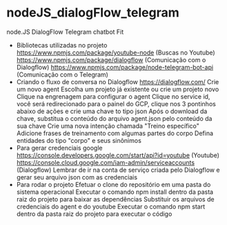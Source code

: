 # nodeJS_dialogFlow_telegram
node.JS DialogFlow Telegram chatbot Fit

- Bibliotecas utilizadas no projeto
https://www.npmjs.com/package/youtube-node (Buscas no Youtube)
https://www.npmjs.com/package/dialogflow (Comunicação com o Dialogflow)
https://www.npmjs.com/package/node-telegram-bot-api (Comunicação com o Telegram)
- Criando o fluxo de conversa no Dialogflow
https://dialogflow.com/
Crie um novo agent
Escolha um projeto já existente ou crie um projeto novo
Clique na engrenagem para configurar o agent
Clique no service id, você será redirecionado para o painel do GCP, clique nos 3 pontinhos abaixo de ações e crie uma chave to tipo json
Após o download da chave, substitua o conteúdo do arquivo agent.json pelo conteúdo da sua chave
Crie uma nova intenção chamada "Treino específico"
Adicione frases de treinamento com algumas partes do corpo
Defina entidades do tipo "corpo" e seus sinônimos
- Para gerar credenciais google
https://console.developers.google.com/start/api?id=youtube (Youtube)
https://console.cloud.google.com/iam-admin/serviceaccounts (Dialogflow) Lembrar de ir na conta de serviço criada pelo Dialogflow e gerar seu arquivo json com as credenciais
- Para rodar o projeto
Efetuar o clone do repositório em uma pasta do sistema operacional
Executar o comando npm install dentro da pasta raiz do projeto para baixar as dependências
Substituir os arquivos de credenciais do agent e do youtube
Executar o comando npm start dentro da pasta raiz do projeto para executar o código
